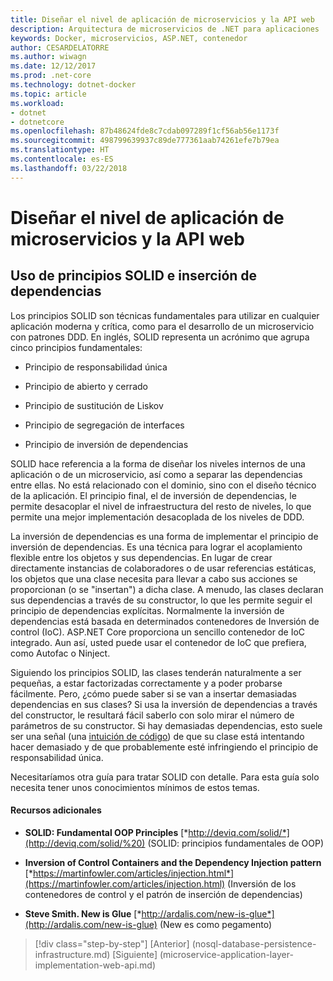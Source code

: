 ```yaml
---
title: Diseñar el nivel de aplicación de microservicios y la API web
description: Arquitectura de microservicios de .NET para aplicaciones .NET en contenedor | Diseñar el nivel de aplicación de microservicios y la API web
keywords: Docker, microservicios, ASP.NET, contenedor
author: CESARDELATORRE
ms.author: wiwagn
ms.date: 12/12/2017
ms.prod: .net-core
ms.technology: dotnet-docker
ms.topic: article
ms.workload:
- dotnet
- dotnetcore
ms.openlocfilehash: 87b48624fde8c7cdab097289f1cf56ab56e1173f
ms.sourcegitcommit: 498799639937c89de777361aab74261efe7b79ea
ms.translationtype: HT
ms.contentlocale: es-ES
ms.lasthandoff: 03/22/2018
---
```

# <a name="designing-the-microservice-application-layer-and-web-api"></a>Diseñar el nivel de aplicación de microservicios y la API web

## <a name="using-solid-principles-and-dependency-injection"></a>Uso de principios SOLID e inserción de dependencias

Los principios SOLID son técnicas fundamentales para utilizar en cualquier aplicación moderna y crítica, como para el desarrollo de un microservicio con patrones DDD. En inglés, SOLID representa un acrónimo que agrupa cinco principios fundamentales:

-   Principio de responsabilidad única

-   Principio de abierto y cerrado

-   Principio de sustitución de Liskov

-   Principio de segregación de interfaces

-   Principio de inversión de dependencias

SOLID hace referencia a la forma de diseñar los niveles internos de una aplicación o de un microservicio, así como a separar las dependencias entre ellas. No está relacionado con el dominio, sino con el diseño técnico de la aplicación. El principio final, el de inversión de dependencias, le permite desacoplar el nivel de infraestructura del resto de niveles, lo que permite una mejor implementación desacoplada de los niveles de DDD.

La inversión de dependencias es una forma de implementar el principio de inversión de dependencias. Es una técnica para lograr el acoplamiento flexible entre los objetos y sus dependencias. En lugar de crear directamente instancias de colaboradores o de usar referencias estáticas, los objetos que una clase necesita para llevar a cabo sus acciones se proporcionan (o se "insertan") a dicha clase. A menudo, las clases declaran sus dependencias a través de su constructor, lo que les permite seguir el principio de dependencias explícitas. Normalmente la inversión de dependencias está basada en determinados contenedores de Inversión de control (IoC). ASP.NET Core proporciona un sencillo contenedor de IoC integrado. Aun así, usted puede usar el contenedor de IoC que prefiera, como Autofac o Ninject.

Siguiendo los principios SOLID, las clases tenderán naturalmente a ser pequeñas, a estar factorizadas correctamente y a poder probarse fácilmente. Pero, ¿cómo puede saber si se van a insertar demasiadas dependencias en sus clases? Si usa la inversión de dependencias a través del constructor, le resultará fácil saberlo con solo mirar el número de parámetros de su constructor. Si hay demasiadas dependencias, esto suele ser una señal (una [intuición de código](http://deviq.com/code-smells/)) de que su clase está intentando hacer demasiado y de que probablemente esté infringiendo el principio de responsabilidad única.

Necesitaríamos otra guía para tratar SOLID con detalle. Para esta guía solo necesita tener unos conocimientos mínimos de estos temas.

#### <a name="additional-resources"></a>Recursos adicionales

-   **SOLID: Fundamental OOP Principles**
    [*http://deviq.com/solid/*](http://deviq.com/solid/%20) (SOLID: principios fundamentales de OOP)

-   **Inversion of Control Containers and the Dependency Injection pattern**
    [*https://martinfowler.com/articles/injection.html*](https://martinfowler.com/articles/injection.html) (Inversión de los contenedores de control y el patrón de inserción de dependencias)

-   **Steve Smith. New is Glue**
    [*http://ardalis.com/new-is-glue*](http://ardalis.com/new-is-glue) (New es como pegamento)


>[!div class="step-by-step"]
[Anterior] (nosql-database-persistence-infrastructure.md) [Siguiente] (microservice-application-layer-implementation-web-api.md)
